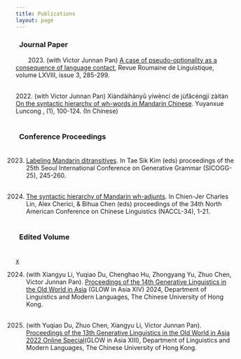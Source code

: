 ```yaml
---
title: Publications
layout: page
---
```


### &nbsp;&nbsp;Journal Paper
<p style="text-indent: 2em;"> 2023. (with Victor Junnan Pan) <a href="https://www.researchgate.net/publication/377661612_A_CASE_OF_PSEUDO-OPTIONALITY_AS_A_CONSEQUENCE_OF_LANGUAGE_CONTACT">A case of pseudo-optionality as a consequence of language contact</a>, Revue Roumaine de Linguistique, volume LXVIII, issue 3, 285-299. <br><br>
        
<p> 2022. (with Victor Junnan Pan) Xiàndàihànyǔ yíwèncí de jùfǎcéngjí zàitàn <a href="https://www.researchgate.net/publication/364344860_xiandaihanyuyiwencidejufacengjizaitan_On_the_Syntactic_Hierarchy_of_Wh-words_in_Mandarin_Chinese">On the syntactic hierarchy of wh-words in Mandarin Chinese</a>. Yuyanxue Luncong , (1), 100-124. (In Chinese) <br><br>


### &nbsp;&nbsp;Conference Proceedings <br><br>

2023. <a href="https://www.researchgate.net/publication/379755057_Labeling_Mandarin_ditransitives">Labeling Mandarin ditransitives</a>. In Tae Sik Kim (eds) proceedings of the 25th Seoul International Conference on Generative Grammar (SICOGG-25), 245-260. <br><br>

2023. <a href="https://drive.google.com/file/d/1aSdPgsRqoo09A2H3o8wYgRlhhazjJNal/view?pli=1">The syntactic hierarchy of Mandarin wh-adjunts</a>. In Chien-Jer Charles Lin, Alex Cherici, & Bihua Chen (eds) proceedings of the 34th North American Conference on Chinese Linguistics (NACCL-34), 1-21.<br><br> 

### &nbsp;&nbsp;Edited Volume <br><br>

<a href="x">x</a>

2024. (with Xiangyu Li, Yuqiao Du,  Chenghao Hu, Zhongyang Yu, Zhuo Chen, Victor Junnan Pan). <a href="https://www.researchgate.net/publication/383878915_Proceedings_of_the_14th_Generative_Linguistics_in_the_Old_World_in_Asia_GLOW_in_Asia_XIV_httpslingcuhkeduhkglowxivProceedings_GLOWinAsia14thpdf">Proceedings of the 14th Generative Linguistics in the Old World in Asia</a> (GLOW in Asia XIV) 2024, Department of Linguistics and Modern Languages, The Chinese University of Hong Kong.<br><br>

2022. (with Yuqiao Du, Zhuo Chen, Xiangyu Li, Victor Junnan Pan). <a href="https://www.researchgate.net/publication/366835911_Proceedings_of_the_13th_Generative_Linguistics_in_the_Old_World_in_Asia_GLOW_in_Asia_XIII_2022_Online_Special">Proceedings of the 13th Generative Linguistics in the Old World in Asia 2022 Online Special</a>(GLOW in Asia XIII), Department of Linguistics and Modern Languages, The Chinese University of Hong Kong.<br><br> 
